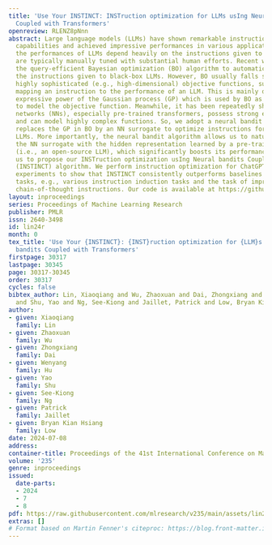 ```yaml
---
title: 'Use Your INSTINCT: INSTruction optimization for LLMs usIng Neural bandits
  Coupled with Transformers'
openreview: RLENZ8pNnn
abstract: Large language models (LLMs) have shown remarkable instruction-following
  capabilities and achieved impressive performances in various applications. However,
  the performances of LLMs depend heavily on the instructions given to them, which
  are typically manually tuned with substantial human efforts. Recent work has used
  the query-efficient Bayesian optimization (BO) algorithm to automatically optimize
  the instructions given to black-box LLMs. However, BO usually falls short when optimizing
  highly sophisticated (e.g., high-dimensional) objective functions, such as the functions
  mapping an instruction to the performance of an LLM. This is mainly due to the limited
  expressive power of the Gaussian process (GP) which is used by BO as a surrogate
  to model the objective function. Meanwhile, it has been repeatedly shown that neural
  networks (NNs), especially pre-trained transformers, possess strong expressive power
  and can model highly complex functions. So, we adopt a neural bandit algorithm which
  replaces the GP in BO by an NN surrogate to optimize instructions for black-box
  LLMs. More importantly, the neural bandit algorithm allows us to naturally couple
  the NN surrogate with the hidden representation learned by a pre-trained transformer
  (i.e., an open-source LLM), which significantly boosts its performance. These motivate
  us to propose our INSTruction optimization usIng Neural bandits Coupled with Transformers
  (INSTINCT) algorithm. We perform instruction optimization for ChatGPT and use extensive
  experiments to show that INSTINCT consistently outperforms baselines in different
  tasks, e.g., various instruction induction tasks and the task of improving zero-shot
  chain-of-thought instructions. Our code is available at https://github.com/xqlin98/INSTINCT.
layout: inproceedings
series: Proceedings of Machine Learning Research
publisher: PMLR
issn: 2640-3498
id: lin24r
month: 0
tex_title: 'Use Your {INSTINCT}: {INST}ruction optimization for {LLM}s us{I}ng Neural
  bandits Coupled with Transformers'
firstpage: 30317
lastpage: 30345
page: 30317-30345
order: 30317
cycles: false
bibtex_author: Lin, Xiaoqiang and Wu, Zhaoxuan and Dai, Zhongxiang and Hu, Wenyang
  and Shu, Yao and Ng, See-Kiong and Jaillet, Patrick and Low, Bryan Kian Hsiang
author:
- given: Xiaoqiang
  family: Lin
- given: Zhaoxuan
  family: Wu
- given: Zhongxiang
  family: Dai
- given: Wenyang
  family: Hu
- given: Yao
  family: Shu
- given: See-Kiong
  family: Ng
- given: Patrick
  family: Jaillet
- given: Bryan Kian Hsiang
  family: Low
date: 2024-07-08
address:
container-title: Proceedings of the 41st International Conference on Machine Learning
volume: '235'
genre: inproceedings
issued:
  date-parts:
  - 2024
  - 7
  - 8
pdf: https://raw.githubusercontent.com/mlresearch/v235/main/assets/lin24r/lin24r.pdf
extras: []
# Format based on Martin Fenner's citeproc: https://blog.front-matter.io/posts/citeproc-yaml-for-bibliographies/
---
```

